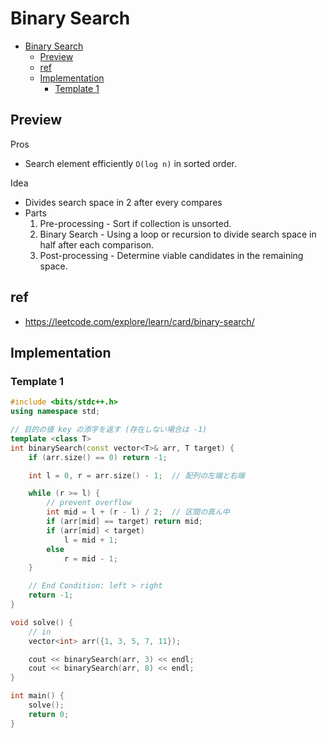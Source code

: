# Binary Search

- [Binary Search](#binary-search)
  - [Preview](#preview)
  - [ref](#ref)
  - [Implementation](#implementation)
    - [Template 1](#template-1)

## Preview

Pros
- Search element efficiently `O(log n)` in sorted order.

Idea
- Divides search space in 2 after every compares
- Parts
  1. Pre-processing - Sort if collection is unsorted.
  2. Binary Search - Using a loop or recursion to divide search space in half after each comparison.
  3. Post-processing - Determine viable candidates in the remaining space.

## ref
- https://leetcode.com/explore/learn/card/binary-search/

## Implementation

### Template 1

```cpp
#include <bits/stdc++.h>
using namespace std;

// 目的の値 key の添字を返す (存在しない場合は -1)
template <class T>
int binarySearch(const vector<T>& arr, T target) {
    if (arr.size() == 0) return -1;

    int l = 0, r = arr.size() - 1;  // 配列の左端と右端

    while (r >= l) {
        // prevent overflow
        int mid = l + (r - l) / 2;  // 区間の真ん中
        if (arr[mid] == target) return mid;
        if (arr[mid] < target)
            l = mid + 1;
        else
            r = mid - 1;
    }

    // End Condition: left > right
    return -1;
}

void solve() {
    // in
    vector<int> arr({1, 3, 5, 7, 11});

    cout << binarySearch(arr, 3) << endl;
    cout << binarySearch(arr, 8) << endl;
}

int main() {
    solve();
    return 0;
}
```
